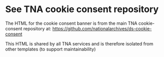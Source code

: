 # See TNA cookie consent repository

The HTML for the cookie consent banner is from the main TNA cookie-consent repository at: https://github.com/nationalarchives/ds-cookie-consent

This HTML is shared by all TNA services and is therefore isolated from other templates (to support maintainability)
